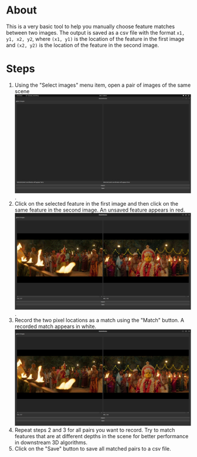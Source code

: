 # About

This is a very basic tool to help you manually choose feature matches between
two images. The output is saved as a csv file with the format `x1, y1, x2, y2`,
where `(x1, y1)` is the location of the feature in the first image and `(x2,
y2)` is the location of the feature in the second image.

# Steps
1. Using the "Select images" menu item, open a pair of images of the same scene ![](new.png).
2. Click on the selected feature in the first image and then click on the same
   feature in the second image. An unsaved feature appears in red.
   ![](unsaved_match.png).
3. Record the two pixel locations as a match using the "Match" button. A
   recorded match appears in white. ![](saved_match.png)
4. Repeat steps 2 and 3 for all pairs you want to record. Try to match features
   that are at different depths in the scene for better performance in
   downstream 3D algorithms.
5. Click on the "Save" button to save all matched pairs to a csv file.
